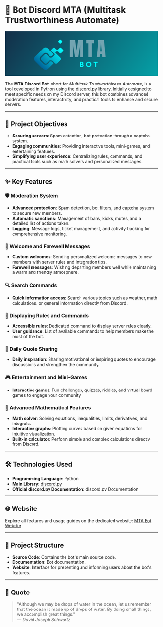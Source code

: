 # 🤖 Bot Discord MTA (Multitask Trustworthiness Automate)

![bot_baniere](https://github.com/illy-olga/MTA-BOT/blob/main/MTA.png)

The **MTA Discord Bot**, short for *Multitask Trustworthiness Automate*, is a tool developed in Python using the [discord.py](https://discordpy.readthedocs.io/en/stable/) library. Initially designed to meet specific needs on my Discord server, this bot combines advanced moderation features, interactivity, and practical tools to enhance and secure servers.

---

## 🚀 Project Objectives

- **Securing servers**: Spam detection, bot protection through a captcha system.
- **Engaging communities**: Providing interactive tools, mini-games, and entertaining features.
- **Simplifying user experience**: Centralizing rules, commands, and practical tools such as math solvers and personalized messages.

---

## ✨ Key Features

### 🛡️ Moderation System
- **Advanced protection**: Spam detection, bot filters, and captcha system to secure new members.
- **Automatic sanctions**: Management of bans, kicks, mutes, and a detailed list of actions taken.
- **Logging**: Message logs, ticket management, and activity tracking for comprehensive monitoring.

### 👋 Welcome and Farewell Messages
- **Custom welcomes**: Sending personalized welcome messages to new members with server rules and integration tips.
- **Farewell messages**: Wishing departing members well while maintaining a warm and friendly atmosphere.

### 🔍 Search Commands
- **Quick information access**: Search various topics such as weather, math calculations, or general information directly from Discord.

### 📜 Displaying Rules and Commands
- **Accessible rules**: Dedicated command to display server rules clearly.
- **User guidance**: List of available commands to help members make the most of the bot.

### 🌟 Daily Quote Sharing
- **Daily inspiration**: Sharing motivational or inspiring quotes to encourage discussions and strengthen the community.

### 🎮 Entertainment and Mini-Games
- **Interactive games**: Fun challenges, quizzes, riddles, and virtual board games to engage your community.

### 🧮 Advanced Mathematical Features
- **Math solver**: Solving equations, inequalities, limits, derivatives, and integrals.
- **Interactive graphs**: Plotting curves based on given equations for intuitive visualization.
- **Built-in calculator**: Perform simple and complex calculations directly from Discord.

---

## 🛠️ Technologies Used

- **Programming Language**: Python
- **Main Library**: [discord.py](https://discordpy.readthedocs.io/en/stable/)
- **Official discord.py Documentation**: [discord.py Documentation](https://discordpy.readthedocs.io/en/stable/)

---

## 🌐 Website

Explore all features and usage guides on the dedicated website: [MTA Bot Website](https://portfolioilly.my.canva.site/mta-bot)

---

## 📂 Project Structure

- **Source Code**: Contains the bot's main source code.
- **Documentation**: Bot documentation.
- **Website**: Interface for presenting and informing users about the bot's features.

---

## 💬 Quote

> "Although we may be drops of water in the ocean, let us remember that the ocean is made up of drops of water. By doing small things, we accomplish great things."  
> *— David Joseph Schwartz*

